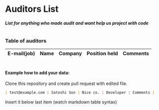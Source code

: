 # Auditors List
##### List for anything who made audit and want help us project with code
#
### Table of auditors

| **E-mail(job)** | **Name** | **Company** | **Position held** | **Comments** |
| --------------- | -------: | ----------: | ----------------: | -----------: |

#

#### Example how to add your data:

Clone this repository and create pull request with edited file.

```markdown
| test@example.com | Satoshi Son | Nice co. | Developer | Comments |
```
Insert it below last item (watch markdown table syntax)